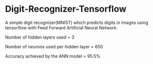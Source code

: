 # Digit-Recognizer-Tensorflow
A simple digit recognizer(MNIST) which predicts digits in images using tensorflow with Feed Forward Artificial Neural Network.

Number of hidden layers used = 3

Number of neurons used per hidden layer = 650

Accuracy achieved by the ANN model = 95.5%
